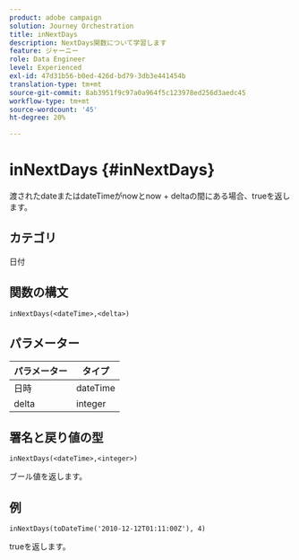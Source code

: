```yaml
---
product: adobe campaign
solution: Journey Orchestration
title: inNextDays
description: NextDays関数について学習します
feature: ジャーニー
role: Data Engineer
level: Experienced
exl-id: 47d31b56-b0ed-426d-bd79-3db3e441454b
translation-type: tm+mt
source-git-commit: 8ab3951f9c97a0a964f5c123978ed256d3aedc45
workflow-type: tm+mt
source-wordcount: '45'
ht-degree: 20%

---
```


# inNextDays {#inNextDays}

渡されたdateまたはdateTimeがnowとnow + deltaの間にある場合、trueを返します。

## カテゴリ

日付

## 関数の構文

`inNextDays(<dateTime>,<delta>)`

## パラメーター

| パラメーター | タイプ |
|-----------|------------------|
| 日時 | dateTime |
| delta | integer |

## 署名と戻り値の型

`inNextDays(<dateTime>,<integer>)`

ブール値を返します。

## 例

`inNextDays(toDateTime('2010-12-12T01:11:00Z'), 4)`

trueを返します。
